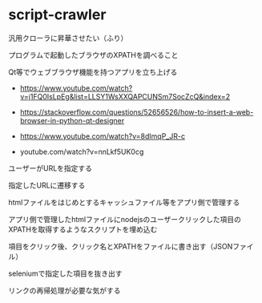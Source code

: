 # script-crawler
汎用クローラに昇華させたい（ふり）

プログラムで起動したブラウザのXPATHを調べること

Qt等でウェブブラウザ機能を持つアプリを立ち上げる

- https://www.youtube.com/watch?v=j1FQ0IsLpEg&list=LLSY1WsXXQAPCUNSm7SocZcQ&index=2

- https://stackoverflow.com/questions/52656526/how-to-insert-a-web-browser-in-python-qt-designer

- https://www.youtube.com/watch?v=8dImqP_JR-c

- youtube.com/watch?v=nnLkf5UK0cg

ユーザーがURLを指定する

指定したURLに遷移する

htmlファイルをはじめとするキャッシュファイル等をアプリ側で管理する

アプリ側で管理したhtmlファイルにnodejsのユーザークリックした項目のXPATHを取得するようなスクリプトを埋め込む

項目をクリック後、クリック名とXPATHをファイルに書き出す（JSONファイル）

seleniumで指定した項目を抜き出す

リンクの再帰処理が必要な気がする
